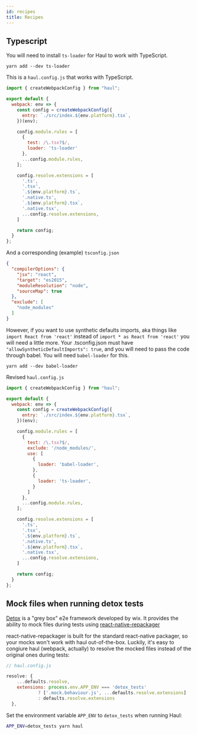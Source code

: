 ```yaml
---
id: recipes
title: Recipes
---
```


## Typescript
You will need to install `ts-loader` for Haul to work with TypeScript.

```yarn add --dev ts-loader```

This is a `haul.config.js` that works with TypeScript.
```javascript
import { createWebpackConfig } from "haul";

export default {
  webpack: env => {
    const config = createWebpackConfig({
      entry: `./src/index.${env.platform}.tsx`,
    })(env);

    config.module.rules = [
      {
        test: /\.tsx?$/,
        loader: 'ts-loader'
      },
      ...config.module.rules,
    ];

    config.resolve.extensions = [
      '.ts',
      '.tsx',
      `.${env.platform}.ts`,
      '.native.ts',
      `.${env.platform}.tsx`,
      '.native.tsx',
      ...config.resolve.extensions,
    ]

    return config;
  }
};
```

And a corresponding (example) `tsconfig.json`
```json
{
  "compilerOptions": {
    "jsx": "react",
    "target": "es2015",
    "moduleResolution": "node",
    "sourceMap": true
  },
  "exclude": [
    "node_modules"
  ]
}
```


However, if you want to use synthetic defaults imports,
aka things like `import React from 'react'` instead of `import * as React from 'react'`
you will need a little more.
Your .tsconfig.json must have `"allowSyntheticDefaultImports": true`,
and you will need to pass the code through babel.
You will need `babel-loader` for this.

```yarn add --dev babel-loader```

Revised `haul.config.js`

```javascript
import { createWebpackConfig } from "haul";

export default {
  webpack: env => {
    const config = createWebpackConfig({
      entry: `./src/index.${env.platform}.tsx`,
    })(env);

    config.module.rules = [
      {
        test: /\.tsx?$/,
        exclude: '/node_modules/',
        use: [
          {
            loader: 'babel-loader',
          },
          {
            loader: 'ts-loader',
          }
        ]
      },
      ...config.module.rules,
    ];

    config.resolve.extensions = [
      '.ts',
      '.tsx',
      `.${env.platform}.ts`,
      '.native.ts',
      `.${env.platform}.tsx`,
      '.native.tsx',
      ...config.resolve.extensions,
    ]

    return config;
  }
};
```

## Mock files when running detox tests
[Detox](https://github.com/wix/detox) is a "grey box" e2e framework developed by wix.
It provides the ability to mock files during tests using [react-native-repackager](https://github.com/wix/react-native-repackager)

react-native-repackager is built for the standard react-native packager, so your mocks won't work with haul out-of-the-box. Luckily, it's easy to congiure haul (webpack, actually) to resolve the mocked files instead of the original ones during tests:


```javascript
// haul.config.js

resolve: {
    ...defaults.resolve,
    extensions: process.env.APP_ENV === 'detox_tests'
            ? ['.mock.behaviour.js', ...defaults.resolve.extensions]
            : defaults.resolve.extensions
  },
```

Set the environment variable `APP_ENV` to
`detox_tests` when running Haul:

```sh
APP_ENV=detox_tests yarn haul
```
